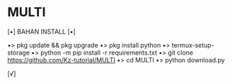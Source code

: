 # MULTI

[•] BAHAN INSTALL [•]

•> pkg update && pkg upgrade
•> pkg install python
•> termux-setup-storage
•> python -m pip install -r requirements.txt
•> git clone https://github.com/Kz-tutorial/MULTI
•> cd MULTI
•> python download.py

[√]
